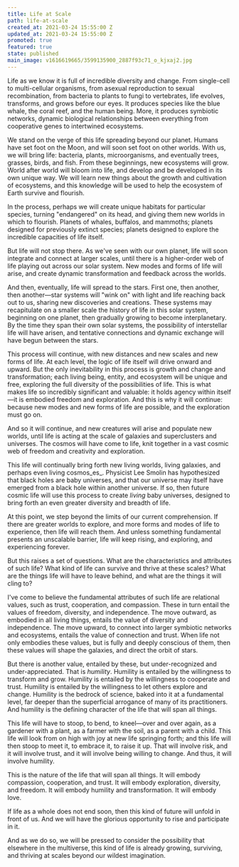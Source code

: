 ```yaml
---
title: Life at Scale
path: life-at-scale
created_at: 2021-03-24 15:55:00 Z
updated_at: 2021-03-24 15:55:00 Z
promoted: true
featured: true
state: published
main_image: v1616619665/3599135900_2887f93c71_o_kjxaj2.jpg
---
```


Life as we know it is full of incredible diversity and change. From single-cell to multi-cellular organisms, from asexual reproduction to sexual recombination, from bacteria to plants to fungi to vertebrates, life evolves, transforms, and grows before our eyes. It produces species like the blue whale, the coral reef, and the human being. More, it produces symbiotic networks, dynamic biological relationships between everything from cooperative genes to intertwined ecosystems.

We stand on the verge of this life spreading beyond our planet. Humans have set foot on the Moon, and will soon set foot on other worlds. With us, we will bring life: bacteria, plants, microorganisms, and eventually trees, grasses, birds, and fish. From these beginnings, new ecosystems will grow. World after world will bloom into life, and develop and be developed in its own unique way. We will learn new things about the growth and cultivation of ecosystems, and this knowledge will be used to help the ecosystem of Earth survive and flourish.

In the process, perhaps we will create unique habitats for particular species, turning "endangered" on its head, and giving them new worlds in which to flourish. Planets of whales, buffalos, and mammoths; planets designed for previously extinct species; planets designed to explore the incredible capacities of life itself.

But life will not stop there. As we've seen with our own planet, life will soon integrate and connect at larger scales, until there is a higher-order web of life playing out across our solar system. New modes and forms of life will arise, and create dynamic transformation and feedback across the worlds.

And then, eventually, life will spread to the stars. First one, then another, then another—star systems will "wink on" with light and life reaching back out to us, sharing new discoveries and creations. These systems may recapitulate on a smaller scale the history of life in this solar system, beginning on one planet, then gradually growing to become interplanetary. By the time they span their own solar systems, the possibility of interstellar life will have arisen, and tentative connections and dynamic exchange will have begun between the stars.

This process will continue, with new distances and new scales and new forms of life. At each level, the logic of life itself will drive onward and upward. But the only inevitability in this process is growth and change and transformation; each living being, entity, and ecosystem will be unique and free, exploring the full diversity of the possibilities of life. This is what makes life so incredibly significant and valuable: it holds agency within itself—it is embodied freedom and exploration. And this is why it will continue: because new modes and new forms of life are possible, and the exploration must go on.

And so it will continue, and new creatures will arise and populate new worlds, until life is acting at the scale of galaxies and superclusters and universes.  The cosmos will have come to life, knit together in a vast cosmic web of freedom and creativity and exploration. 

This life will continually bring forth new living worlds, living galaxies, and perhaps even living cosmos_es_. Physicist Lee Smolin has hypothesized that black holes are baby universes, and that our universe may itself have emerged from a black hole within another universe. If so, then future cosmic life will use this process to create *living* baby universes, designed to bring forth an even greater diversity and breadth of life.

At this point, we step beyond the limits of our current comprehension. If there are greater worlds to explore, and more forms and modes of life to experience, then life will reach them. And unless something fundamental presents an unscalable barrier, life will keep rising, and exploring, and experiencing forever.

But this raises a set of questions. What are the characteristics and attributes of such life? What kind of life can survive and thrive at these scales? What are the things life will have to leave behind, and what are the things it will cling to?

I've come to believe the fundamental attributes of such life are relational values, such as trust, cooperation, and compassion. These in turn entail the values of freedom, diversity, and independence. The move outward, as embodied in all living things, entails the value of diversity and independence. The move upward, to connect into larger symbiotic networks and ecosystems, entails the value of connection and trust. When life not only embodies these values, but is fully and deeply conscious of them, then these values will shape the galaxies, and direct the orbit of stars.

But there is another value, entailed by these, but under-recognized and under-appreciated. That is _humility_. Humility is entailed by the willingness to transform and grow. Humility is entailed by the willingness to cooperate and trust. Humility is entailed by the willingness to let others explore and change. Humility is the bedrock of science, baked into it at a fundamental level, far deeper than the superficial arrogance of many of its practitioners. And humility is the defining character of the life that will span all things.

This life will have to stoop, to bend, to kneel—over and over again, as a gardener with a plant, as a farmer with the soil, as a parent with a child. This life will look from on high with joy at new life springing forth; and this life will then stoop to meet it, to embrace it, to raise it up. That will involve risk, and it will involve trust, and it will involve being willing to change. And thus, it will involve humility.

This is the nature of the life that will span all things. It will embody compassion, cooperation, and trust. It will embody exploration, diversity, and freedom. It will embody humility and transformation. It will embody love.

If life as a whole does not end soon, then this kind of future will unfold in front of us. And we will have the glorious opportunity to rise and participate in it. 

And as we do so, we will be pressed to consider the possibility that elsewhere in the multiverse, this kind of life is already growing, surviving, and thriving at scales beyond our wildest imagination.